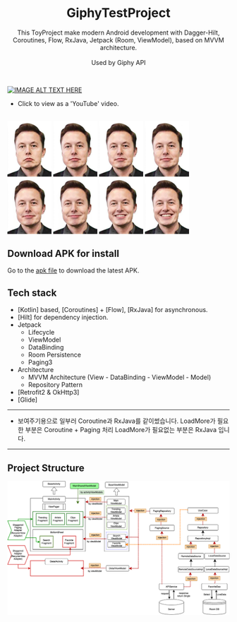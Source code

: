 <h1 align="center">GiphyTestProject</h1>

<p align="center">  
 This ToyProject make modern Android development with Dagger-Hilt, Coroutines, Flow, RxJava, Jetpack (Room, ViewModel), based on MVVM architecture.
</br>
</br>
Used by Giphy API
</p>
</br>


[![IMAGE ALT TEXT HERE](https://img.youtube.com/vi/ZPj4myoBoHw/0.jpg)](https://youtu.be/ZPj4myoBoHw)
- Click to view as a 'YouTube' video.  
</br>
<img src="https://github.com/CodingBot000/apks/blob/main/musk1.jpg" width="100px">
<img src="https://github.com/CodingBot000/apks/blob/main/musk2.jpg" width="100px">
<img src="https://github.com/CodingBot000/apks/blob/main/musk3.jpg" width="100px">
<img src="https://github.com/CodingBot000/apks/blob/main/musk4.jpg" width="100px">
<img src="https://github.com/CodingBot000/apks/blob/main/musk5.jpg" width="100px">
<img src="https://github.com/CodingBot000/apks/blob/main/musk6.jpg" width="100px">
<img src="https://github.com/CodingBot000/apks/blob/main/musk7.jpg" width="100px">
<img src="https://github.com/CodingBot000/apks/blob/main/musk8.jpg" width="100px">
</br>

## Download APK for install
Go to the [apk file](https://github.com/CodingBot000/apks/blob/main/giphyToyProject.apk) to download the latest APK.


## Tech stack
- [Kotlin] based, [Coroutines] + [Flow], [RxJava] for asynchronous.
- [Hilt] for dependency injection.
- Jetpack
  - Lifecycle 
  - ViewModel 
  - DataBinding 
  - Room Persistence 
  - Paging3
- Architecture
  - MVVM Architecture (View - DataBinding - ViewModel - Model)
  - Repository Pattern
- [Retrofit2 & OkHttp3]
- [Glide]


****************************************
* 보여주기용으로 일부러 Coroutine과 RxJava를 같이썼습니다.
LoadMore가  필요한 부분은 Coroutine + Paging 처리
LoadMore가  필요없는  부분은 RxJava 입니다.
****************************************

## Project Structure
![Alt text](https://github.com/CodingBot000/apks/blob/main/GiphyTestApp.drawio.png)

